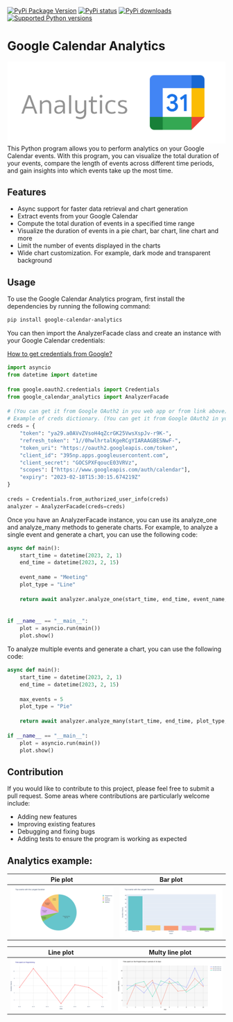 [![PyPi Package Version](https://img.shields.io/pypi/v/google-calendar-analytics.svg)](https://pypi.org/project/google-calendar-analytics/)
[![PyPi status](https://img.shields.io/pypi/status/google-calendar-analytics.svg?style=flat-square)](https://pypi.python.org/pypi/google-calendar-analytics)
[![PyPi downloads](https://img.shields.io/pypi/dm/google-calendar-analytics.svg)](https://pypi.org/project/google-calendar-analytics/)
[![Supported Python versions](https://img.shields.io/pypi/pyversions/google-calendar-analytics.svg)](https://pypi.python.org/pypi/google-calendar-analytics)

# Google Calendar Analytics

![img](https://github.com/Berupor/Calendar-Analytics/blob/master/examples/Logo.png?raw=true)
This Python program allows you to perform analytics on your Google Calendar events. With this program, you can visualize
the total duration of your events, compare the length of events across different time periods, and gain insights into
which events take up the most time.

## Features

- Async support for faster data retrieval and chart generation
- Extract events from your Google Calendar
- Compute the total duration of events in a specified time range
- Visualize the duration of events in a pie chart, bar chart, line chart and more
- Limit the number of events displayed in the charts
- Wide chart customization. For example, dark mode and transparent background

## Usage

To use the Google Calendar Analytics program, first install the dependencies by running the following command:

```bash
pip install google-calendar-analytics
```

You can then import the AnalyzerFacade class and create an instance with your Google Calendar credentials:

[How to get credentials from Google?](https://developers.google.com/calendar/api/quickstart/python)
```python
import asyncio
from datetime import datetime

from google.oauth2.credentials import Credentials
from google_calendar_analytics import AnalyzerFacade

# (You can get it from Google OAuth2 in you web app or from link above)
# Example of creds dictionary. (You can get it from Google OAuth2 in your web app)
creds = {
    "token": "ya29.a0AVvZVsoH4qZcrGK25VwsXspJv-r9K-",
    "refresh_token": "1//0hwlhrtalKgeRCgYIARAAGBESNwF-",
    "token_uri": "https://oauth2.googleapis.com/token",
    "client_id": "395np.apps.googleusercontent.com",
    "client_secret": "GOCSPXFqoucE03VRVz",
    "scopes": ["https://www.googleapis.com/auth/calendar"],
    "expiry": "2023-02-18T15:30:15.674219Z"
}

creds = Credentials.from_authorized_user_info(creds)
analyzer = AnalyzerFacade(creds=creds)
```

Once you have an AnalyzerFacade instance, you can use its analyze_one and analyze_many methods to generate charts. For
example, to analyze a single event and generate a chart, you can use the following code:

```python
async def main():
    start_time = datetime(2023, 2, 1)
    end_time = datetime(2023, 2, 15)

    event_name = "Meeting"
    plot_type = "Line"
    
    return await analyzer.analyze_one(start_time, end_time, event_name, plot_type)


if __name__ == "__main__":
    plot = asyncio.run(main())
    plot.show()
```

To analyze multiple events and generate a chart, you can use the following code:

```python
async def main():
    start_time = datetime(2023, 2, 1)
    end_time = datetime(2023, 2, 15)

    max_events = 5
    plot_type = "Pie"
    
    return await analyzer.analyze_many(start_time, end_time, plot_type, max_events)

if __name__ == "__main__":
    plot = asyncio.run(main())
    plot.show()
```

## Contribution

If you would like to contribute to this project, please feel free to submit a pull request. Some areas where
contributions are particularly welcome include:

- Adding new features
- Improving existing features
- Debugging and fixing bugs
- Adding tests to ensure the program is working as expected

## Analytics example:

|              Pie plot               |              Bar plot               |
|:-----------------------------------:|:-----------------------------------:|
| ![img](https://github.com/Berupor/Calendar-Analytics/blob/master/examples/plot_Pie_ploty.png?raw=true) | ![img](https://github.com/Berupor/Calendar-Analytics/blob/master/examples/plot_Bar_ploty.png?raw=true) |

|              Line plot               |                                          Multy line plot                                           |          
|:------------------------------------:|:--------------------------------------------------------------------------------------------------:|
| ![img](https://github.com/Berupor/Calendar-Analytics/blob/master/examples/plot_Line_ploty.png?raw=true) | ![img](https://github.com/Berupor/Calendar-Analytics/blob/master/examples/plot_Multy.png?raw=true) |
 

